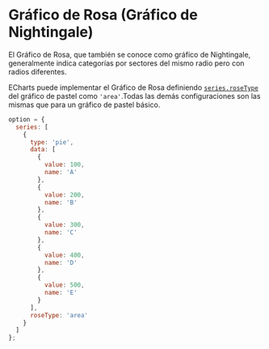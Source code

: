 # Gráfico de Rosa (Gráfico de Nightingale)

El Gráfico de Rosa, que también se conoce como gráfico de Nightingale, generalmente indica categorías por sectores del mismo radio pero con radios diferentes.

ECharts puede implementar el Gráfico de Rosa definiendo [`series.roseType`](${optionPath}series-pie.roseType) del gráfico de pastel como `'area'`.Todas las demás configuraciones son las mismas que para un gráfico de pastel básico.

```js live
option = {
  series: [
    {
      type: 'pie',
      data: [
        {
          value: 100,
          name: 'A'
        },
        {
          value: 200,
          name: 'B'
        },
        {
          value: 300,
          name: 'C'
        },
        {
          value: 400,
          name: 'D'
        },
        {
          value: 500,
          name: 'E'
        }
      ],
      roseType: 'area'
    }
  ]
};
```
